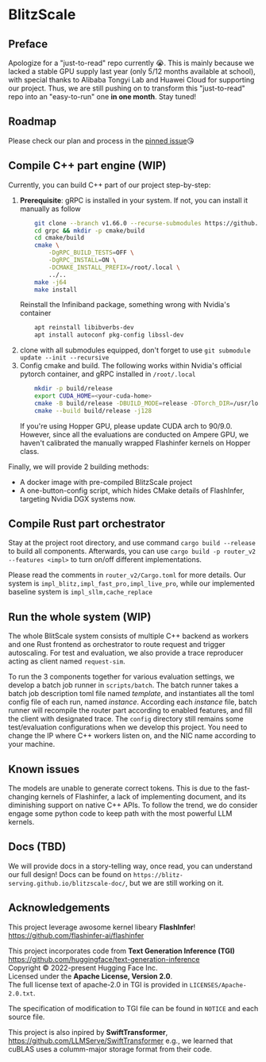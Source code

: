 # BlitzScale

## Preface
Apologize for a "just-to-read" repo currently 😭. This is mainly because we lacked a stable GPU supply last year (only 5/12 months available at school),
with special thanks to Alibaba Tongyi Lab and Huawei Cloud for supporting our project.
Thus, we are still pushing on to transform this "just-to-read" repo into an "easy-to-run" one **in one month**. Stay tuned!

## Roadmap 

Please check our plan and process in the [pinned issue](https://github.com/blitz-serving/blitz-scale/issues/1)😘

## Compile C++ part engine (WIP)
Currently, you can build C++ part of our project step-by-step:
1. **Prerequisite**: gRPC is installed in your system. If not, you can install it manually as follow
    ```bash
        git clone --branch v1.66.0 --recurse-submodules https://github.com/grpc/grpc.git
        cd grpc && mkdir -p cmake/build
        cd cmake/build 
        cmake \
            -DgRPC_BUILD_TESTS=OFF \
            -DgRPC_INSTALL=ON \
            -DCMAKE_INSTALL_PREFIX=/root/.local \
            ../..
        make -j64
        make install
    ```
    Reinstall the Infiniband package, something wrong with Nvidia's container
    ```bash
        apt reinstall libibverbs-dev
        apt install autoconf pkg-config libssl-dev
    ```
2. clone with all submodules equipped, don't forget to use `git submodule update --init --recursive`
3. Config cmake and build. The following works within Nvidia's official pytorch container, and gRPC installed in `/root/.local`
    ```bash
        mkdir -p build/release
        export CUDA_HOME=<your-cuda-home>
        cmake -B build/release -DBUILD_MODE=release -DTorch_DIR=/usr/local/lib/python3.10/dist-packages/torch -DCMAKE_CUDA_ARCHITECTURES=80 -DFLASHINFER_CUDA_ARCHITECTURES=80 -DTORCH_CUDA_ARCH_LIST='8.0'
        cmake --build build/release -j128
    ```
    If you're using Hopper GPU, please update CUDA arch to 90/9.0. However, since all the evaluations are conducted on Ampere GPU, we haven't calibrated the manually wrapped Flashinfer kernels on Hopper class.

Finally, we will provide 2 building methods:
- A docker image with pre-compiled BlitzScale project
- A one-button-config script, which hides CMake details of FlashInfer, targeting Nvidia DGX systems now.

## Compile Rust part orchestrator
Stay at the project root directory, and use command `cargo build --release` to build all components. Afterwards, you can use `cargo build -p router_v2 --features <impl>` to turn on/off different implementations. 

Please read the comments in `router_v2/Cargo.toml` for more details. Our system is `impl_blitz,impl_fast_pro,impl_live_pro`, while our implemented baseline system is `impl_sllm,cache_replace`

## Run the whole system (WIP)
The whole BlitScale system consists of multiple C++ backend as workers and one Rust frontend as orchestrator to route request and trigger autoscaling. For test and evaluation, we also provide a trace reproducer acting as client named `request-sim`.

To run the 3 components together for various evaluation settings, we develop a batch job runner in `scripts/batch`. The batch runner takes a batch job description toml file named *template*, and instantiates all the toml config file of each run, named *instance*. According each *instance* file, batch runner will recompile the router part according to enabled features, and fill the client with designated trace. The `config` directory still remains some test/evaluation configurations when we develop this project. You need to change the IP where C++ workers listen on, and the NIC name according to your machine.

## Known issues
The models are unable to generate correct tokens. This is due to the fast-changing kernels of Flashinfer, a lack of implementing document, and its diminishing support on native C++ APIs. To follow the trend, we do consider engage some python code to keep path with the most powerful LLM kernels.

## Docs (TBD)
We will provide docs in a story-telling way, once read, you can understand our full design!
Docs can be found on `https://blitz-serving.github.io/blitzscale-doc/`, but we are still working on it.

## Acknowledgements  
This project leverage awosome kernel libeary **FlashInfer**!
<https://github.com/flashinfer-ai/flashinfer>

This project incorporates code from **Text Generation Inference (TGI)**  
<https://github.com/huggingface/text-generation-inference>    
Copyright © 2022-present Hugging Face Inc.  
Licensed under the **Apache License, Version 2.0**.  
The full license text of apache-2.0 in TGI is provided in `LICENSES/Apache-2.0.txt`.  

The specification of modification to TGI file can be found in `NOTICE` and each source file.

This project is also inpired by **SwiftTransformer**,
<https://github.com/LLMServe/SwiftTransformer>
e.g., we learned that cuBLAS uses a columm-major storage format from their code.


